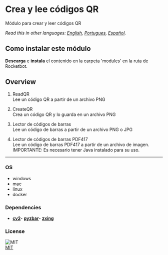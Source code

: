 # Crea y lee códigos QR
  
Módulo para crear y leer códigos QR 

*Read this in other languages: [English](README.md), [Portugues](README.pr.md), [Español](README.es.md).*

## Como instalar este módulo

__Descarga__ e __instala__ el contenido en la carpeta 'modules' en la ruta de Rocketbot.  

## Overview


1. ReadQR  
Lee un código QR a partir de un archivo PNG

2. CreateQR  
Crea un código QR y lo guarda en un archivo PNG

3. Lector de códigos de barras  
Lee un código de barras a partir de un archivo PNG o JPG

4. Lector de códigos de barras PDF417  
Lee un código de barras PDF417 a partir de un archivo de imagen. IMPORTANTE: Es necesario tener Java instalado para su uso.  




----
### OS

- windows
- mac
- linux
- docker

### Dependencies
- [**cv2**](https://pypi.org/project/cv2/)- [**pyzbar**](https://pypi.org/project/pyzbar/)- [**zxing**](https://pypi.org/project/zxing/)
### License
  
![MIT](https://camo.githubusercontent.com/107590fac8cbd65071396bb4d04040f76cde5bde/687474703a2f2f696d672e736869656c64732e696f2f3a6c6963656e73652d6d69742d626c75652e7376673f7374796c653d666c61742d737175617265)  
[MIT](http://opensource.org/licenses/mit-license.ph)